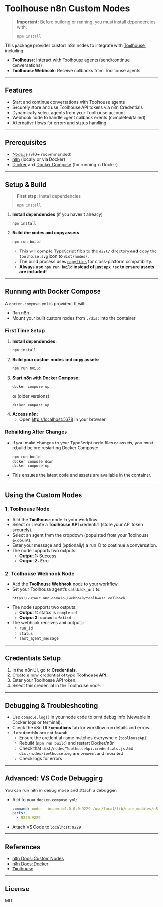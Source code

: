 # Toolhouse n8n Custom Nodes

> **Important:** Before building or running, you must install dependencies with:
> ```sh
> npm install
> ```

This package provides custom n8n nodes to integrate with [Toolhouse](https://toolhouse.ai), including:
- **Toolhouse**: Interact with Toolhouse agents (send/continue conversations)
- **Toolhouse Webhook**: Receive callbacks from Toolhouse agents

---

## Features
- Start and continue conversations with Toolhouse agents
- Securely store and use Toolhouse API tokens via n8n Credentials
- Dynamically select agents from your Toolhouse account
- Webhook node to handle agent callback events (completed/failed)
- Alternative flows for errors and status handling

---

## Prerequisites
- [Node.js](https://nodejs.org/) (v16+ recommended)
- [n8n](https://n8n.io/) (locally or via Docker)
- [Docker](https://www.docker.com/) and [Docker Compose](https://docs.docker.com/compose/) (for running in Docker)

---

## Setup & Build

> **First step:** Install dependencies
> ```sh
> npm install
> ```

1. **Install dependencies** (if you haven't already)
   ```sh
   npm install
   ```

2. **Build the nodes and copy assets**
   ```sh
   npm run build
   ```
   - This will compile TypeScript files to the `dist/` directory **and** copy the `toolhouse.svg` icon to `dist/nodes/`.
   - The build process uses [`copyfiles`](https://www.npmjs.com/package/copyfiles) for cross-platform compatibility.
   - **Always use `npm run build` instead of just `npx tsc` to ensure assets are included!**

---

## Running with Docker Compose

A `docker-compose.yml` is provided. It will:
- Run n8n
- Mount your built custom nodes from `./dist` into the container

### **First Time Setup**
1. **Install dependencies:**
   ```sh
   npm install
   ```
2. **Build your custom nodes and copy assets:**
   ```sh
   npm run build
   ```
3. **Start n8n with Docker Compose:**
   ```sh
   docker compose up
   ```
   or (older versions)
   ```sh
   docker-compose up
   ```
4. **Access n8n:**
   - Open [http://localhost:5678](http://localhost:5678) in your browser.

### **Rebuilding After Changes**
- If you make changes to your TypeScript node files or assets, you must rebuild before restarting Docker Compose:
  ```sh
  npm run build
  docker compose down
  docker compose up
  ```
- This ensures the latest code and assets are available in the container.

---

## Using the Custom Nodes

### 1. **Toolhouse Node**
- Add the **Toolhouse** node to your workflow.
- Select or create a **Toolhouse API** credential (store your API token securely).
- Select an agent from the dropdown (populated from your Toolhouse account).
- Enter your message and (optionally) a run ID to continue a conversation.
- The node supports two outputs:
  - **Output 1:** Success
  - **Output 2:** Error

### 2. **Toolhouse Webhook Node**
- Add the **Toolhouse Webhook** node to your workflow.
- Set your Toolhouse agent's `callback_url` to:
  ```
  https://<your-n8n-domain>/webhook/toolhouse-callback
  ```
- The node supports two outputs:
  - **Output 1:** status is `completed`
  - **Output 2:** status is `failed`
- The webhook receives and outputs:
  - `run_id`
  - `status`
  - `last_agent_message`

---

## Credentials Setup

1. In the n8n UI, go to **Credentials**.
2. Create a new credential of type **Toolhouse API**.
3. Enter your Toolhouse API token.
4. Select this credential in the Toolhouse node.

---

## Debugging & Troubleshooting

- Use `console.log()` in your node code to print debug info (viewable in Docker logs or terminal).
- Check the n8n UI **Executions** tab for workflow run details and errors.
- If credentials are not found:
  - Ensure the credential name matches everywhere (`toolhouseApi`)
  - Rebuild (`npm run build`) and restart Docker/n8n
  - Check that `dist/nodes/ToolhouseApi.credentials.js` and `dist/nodes/toolhouse.svg` are present and mounted
  - Check logs for errors

---

## Advanced: VS Code Debugging

You can run n8n in debug mode and attach a debugger:
- Add to your `docker-compose.yml`:
  ```yaml
  command: node --inspect=0.0.0.0:9229 /usr/local/lib/node_modules/n8n/bin/n8n
  ports:
    - 9229:9229
  ```
- Attach VS Code to `localhost:9229`

---

## References
- [n8n Docs: Custom Nodes](https://docs.n8n.io/integrations/creating-nodes/build/programmatic-style-node/)
- [n8n Docs: Docker](https://docs.n8n.io/hosting/docker/)
- [Toolhouse](https://toolhouse.ai)

---

## License
MIT 